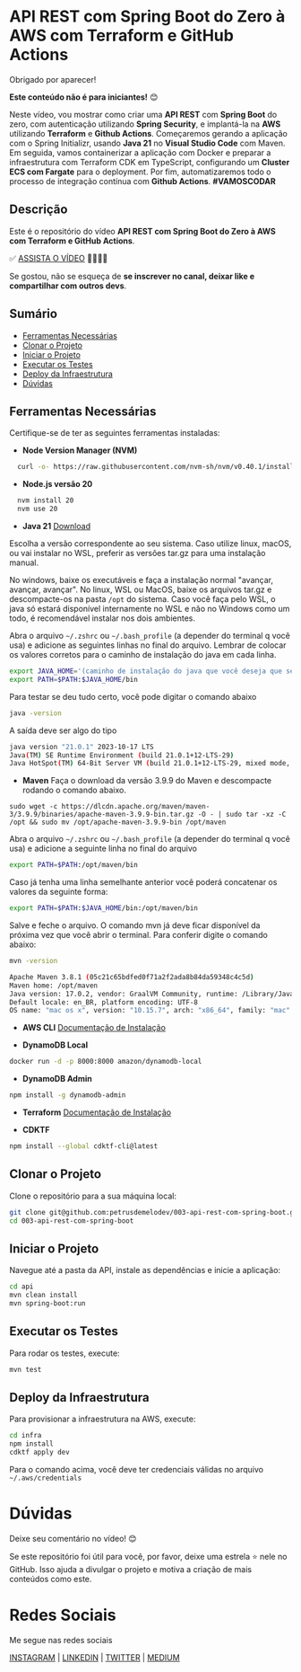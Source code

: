 # API REST com Spring Boot do Zero à AWS com Terraform e GitHub Actions

Obrigado por aparecer!

**Este conteúdo não é para iniciantes!** 😊

Neste vídeo, vou mostrar como criar uma **API REST** com **Spring Boot** do zero, com autenticação utilizando **Spring Security**, e implantá-la na **AWS** utilizando **Terraform** e **Github Actions**. Começaremos gerando a aplicação com o Spring Initializr, usando **Java 21** no **Visual Studio Code** com Maven. Em seguida, vamos containerizar a aplicação com Docker e preparar a infraestrutura com Terraform CDK em TypeScript, configurando um **Cluster ECS com Fargate** para o deployment. Por fim, automatizaremos todo o processo de integração contínua com **Github Actions**.  **#VAMOSCODAR**

## Descrição

Este é o repositório do vídeo **API REST com Spring Boot do Zero à AWS com Terraform e GitHub Actions**.  

✅ [ASSISTA O VÍDEO](https://youtu.be/vpHFGPZdiiw) 🚀🚀🚀🚀

Se gostou, não se esqueça de **se inscrever no canal, deixar like e compartilhar com outros devs**.

## Sumário

- [Ferramentas Necessárias](#ferramentas-necessárias)
- [Clonar o Projeto](#clonar-o-projeto)
- [Iniciar o Projeto](#iniciar-o-projeto)
- [Executar os Testes](#executar-os-testes)
- [Deploy da Infraestrutura](#deploy-da-infraestrutura)
- [Dúvidas](#dúvidas)

## Ferramentas Necessárias

Certifique-se de ter as seguintes ferramentas instaladas:

- **Node Version Manager (NVM)**
```bash
  curl -o- https://raw.githubusercontent.com/nvm-sh/nvm/v0.40.1/install.sh | bash
```

- **Node.js versão 20**
```bash
  nvm install 20
  nvm use 20
```

- **Java 21**
[Download](https://www.oracle.com/java/technologies/javase/jdk21-archive-downloads.html)

Escolha a versão correspondente ao seu sistema. Caso utilize linux, macOS, ou vai instalar no WSL, preferir as versões tar.gz para uma instalação manual.

No windows, baixe os executáveis e faça a instalação normal "avançar, avançar, avançar". No linux, WSL ou MacOS, baixe os arquivos tar.gz e descompacte-os na pasta `/opt` do sistema. Caso você faça pelo WSL, o java só estará disponível internamente no WSL e não no Windows como um todo, é recomendável instalar nos dois ambientes.

Abra o arquivo `~/.zshrc` ou `~/.bash_profile` (a depender do terminal q você usa) e adicione as seguintes linhas no final do arquivo. Lembrar de colocar os valores corretos para o caminho de instalação do java em cada linha.

```bash
export JAVA_HOME='(caminho de instalação do java que você deseja que seja o padrão do seu sistema)'
export PATH=$PATH:$JAVA_HOME/bin
```

Para testar se deu tudo certo, você pode digitar o comando abaixo

```bash
java -version
```
A saída deve ser algo do tipo

```bash
java version "21.0.1" 2023-10-17 LTS
Java(TM) SE Runtime Environment (build 21.0.1+12-LTS-29)
Java HotSpot(TM) 64-Bit Server VM (build 21.0.1+12-LTS-29, mixed mode, sharing)
```

- **Maven**
Faça o download da versão 3.9.9 do Maven e descompacte rodando o comando abaixo.
```
sudo wget -c https://dlcdn.apache.org/maven/maven-3/3.9.9/binaries/apache-maven-3.9.9-bin.tar.gz -O - | sudo tar -xz -C /opt && sudo mv /opt/apache-maven-3.9.9-bin /opt/maven
```

Abra o arquivo `~/.zshrc` ou `~/.bash_profile` (a depender do terminal q você usa) e adicione a seguinte linha no final do arquivo

```bash
export PATH=$PATH:/opt/maven/bin
```
Caso já tenha uma linha semelhante anterior você poderá concatenar os valores da seguinte forma:

```bash
export PATH=$PATH:$JAVA_HOME/bin:/opt/maven/bin
```

Salve e feche o arquivo. O comando mvn já deve ficar disponível da próxima vez que você abrir o terminal. Para conferir digite o comando abaixo:

```bash
mvn -version
```

```bash
Apache Maven 3.8.1 (05c21c65bdfed0f71a2f2ada8b84da59348c4c5d)
Maven home: /opt/maven
Java version: 17.0.2, vendor: GraalVM Community, runtime: /Library/Java/JavaVirtualMachines/graalvm-ce-java17-21.3.1/Contents/Home
Default locale: en_BR, platform encoding: UTF-8
OS name: "mac os x", version: "10.15.7", arch: "x86_64", family: "mac"
```

- **AWS CLI**
[Documentação de Instalação](https://docs.aws.amazon.com/cli/latest/userguide/getting-started-install.html)

- **DynamoDB Local**
```bash
docker run -d -p 8000:8000 amazon/dynamodb-local
```

- **DynamoDB Admin**
```bash
npm install -g dynamodb-admin
```

- **Terraform**
[Documentação de Instalação](https://developer.hashicorp.com/terraform/tutorials/aws-get-started/install-cli)

- **CDKTF**
```bash
npm install --global cdktf-cli@latest
```

## Clonar o Projeto
Clone o repositório para a sua máquina local:

```bash
git clone git@github.com:petrusdemelodev/003-api-rest-com-spring-boot.git
cd 003-api-rest-com-spring-boot
```

## Iniciar o Projeto
Navegue até a pasta da API, instale as dependências e inicie a aplicação:

```bash
cd api
mvn clean install
mvn spring-boot:run
```

## Executar os Testes
Para rodar os testes, execute:

```bash
mvn test
```

## Deploy da Infraestrutura
Para provisionar a infraestrutura na AWS, execute:

```bash
cd infra
npm install
cdktf apply dev
```
Para o comando acima, você deve ter credenciais válidas no arquivo `~/.aws/credentials`

# Dúvidas

Deixe seu comentário no vídeo! 😊

Se este repositório foi útil para você, por favor, deixe uma estrela ⭐ nele no GitHub. Isso ajuda a divulgar o projeto e motiva a criação de mais conteúdos como este.

# Redes Sociais

Me segue nas redes sociais

[INSTAGRAM](https://instagram.com/petrusdemelodev) | [LINKEDIN](https://linkedin.com/in/petrusdemelo) | [TWITTER](https://x.com/petrusdemelodev) | [MEDIUM](https://medium.com/@petrusdemelodev)